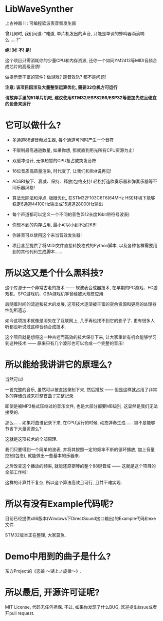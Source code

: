 # LibWaveSynther

上古神器 II : 可编程软波表音频发生器

曾几何时, 我们问道: “难道, 单片机发出的声音, 只能是单调的蜂鸣器滴滴响么……?”

**绝! 对! 不! 是!**

这个项目只需消耗你的少量CPU和内存资源, 还你一个如同YM2413等MIDI音频合成芯片的高级音质!

做提示音丰富的软件? 做游戏? 跑音效轨? 都不是问题!

**注意: 该项目因涉及大量整型运算优化, 需要32位机方可运行**

**请放弃手里的51单片机吧, 建议使用STM32/ESP8266/ESP32等更加先进且便宜的设备来运行**

# 它可以做什么?

 - 多通道88键音频发生器, 每个通道可同时产生一个音符
 
 - 不限制最高通道数量, 如果你想, 那就直到用光所有CPU资源为止!
 
 - 双缓冲设计, 无惧短暂的CPU抢占或突发音符
 
 - 16位音质高质量渲染, 时代变了, 让我们和8bit说再见!
 
 - ADSR(按下、衰减、保持、释放)包络支持! 轻松打造吹奏乐器和弹奏乐器等不同乐器风格!
 
 - 算法无除法和浮点, 极限优化, 在STM32F103C6T6(64MHz HSI)环境下能够稳定6通道44100Hz输出或15通道28000Hz输出
 
 - 每个声道都可以定义一个不同的音色(512长度16bit带符号波表)
 
 - 你想不到的内存占用, 最小可以小到不足2KB!
 
 - 你甚至可以使用这个来当音效发生器!
 
 - 项目甚至提供了将MIDI文件直接转换格式的Python脚本, 以及各种各样需要用到的其他代码生成脚本……

# 所以这又是个什么黑科技?

这个库源于一个非常古老的技术 —— 软波表合成器技术, 在早期的PC游戏、FC游戏机、SFC游戏机、GBA游戏机等曾经被大规模应用.

后随着时间的流逝和技术的发展, 这项技术逐渐被丰富的空余资源和更高的处理器性能所遗忘.

如今这项技术就像是消失在了互联网上, 几乎再也找不到它的影子了. 更有很多人听都没听说过这种音频合成技术.

这个项目就是想将这一种古老而高效的技术保存下来, 让大家重新有机会能够学习到这种技术 —— 原来只有几个波形也可以合成一个完整的音乐!

# 所以能给我讲讲它的原理么?

当然可以!

一首完整的音乐, 虽然可以被直接录制下来, 然后播放 —— 但是这样就占用了非常多的存储资源来将整首曲子完整记录.

即使是被MP3格式压缩过的音乐文件, 也是大部分都要MB级别. 这显然是我们无法接受的.

那么…… 如果将曲谱记录下来, 在CPU运行的时候, 动态弹奏生成…… 岂不是能够节省下大量资源么?

这就是这项技术的全部原理.

我们只要得到一个简单的波表, 并将其按照一定的频率不断的循环播放, 加上音量控制(包络), 就能做出一些基本的乐器来.

之后改变这个播放的频率, 就能还原钢琴的整个88键音域 —— 这就是这个项目的全部工作啦!

这样的计算并不复杂, 所以这个算法高效且可行, 且并不难实现.

# 所以有没有Example代码呢?

目前已经提供x86版本(Windows下DirectSound接口输出)的Example代码和exe文件.

STM32版本正在整理, 大家莫急.

# Demo中用到的曲子是什么?

东方Project的《恋娘 ～湖上ノ旋律～》.

# 所以最后, 开源许可证呢?
MIT License, 代码无任何担保. 不过, 如果你发现了什么BUG, 欢迎提出issue或者开pull request.
